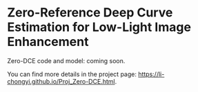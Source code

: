 # Zero-Reference Deep Curve Estimation for Low-Light Image Enhancement


Zero-DCE code and model: coming soon.

You can find more details in the project page: https://li-chongyi.github.io/Proj_Zero-DCE.html.


